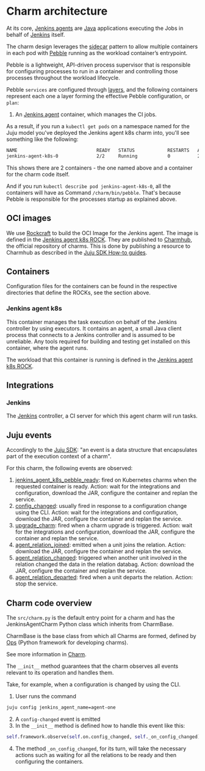# Charm architecture

At its core, [Jenkins agents](https://www.jenkins.io/doc/book/managing/nodes/#components-of-distributed-builds) are [Java](https://www.java.com/en/) applications executing the Jobs in behalf of [Jenkins](https://www.jenkins.io/) itself.

The charm design leverages the [sidecar](https://kubernetes.io/blog/2015/06/the-distributed-system-toolkit-patterns/#example-1-sidecar-containers) pattern to allow multiple containers in each pod with [Pebble](https://juju.is/docs/sdk/pebble) running as the workload container’s entrypoint.

Pebble is a lightweight, API-driven process supervisor that is responsible for configuring processes to run in a container and controlling those processes throughout the workload lifecycle.

Pebble `services` are configured through [layers](https://github.com/canonical/pebble#layer-specification), and the following containers represent each one a layer forming the effective Pebble configuration, or `plan`:

1. An [Jenkins agent](https://www.jenkins.io/doc/book/managing/nodes/#components-of-distributed-builds) container, which manages the CI jobs.


As a result, if you run a `kubectl get pods` on a namespace named for the Juju model you've deployed the Jenkins agent k8s charm into, you'll see something like the following:

```bash
NAME                             READY   STATUS            RESTARTS   AGE
jenkins-agent-k8s-0              2/2     Running           0          2m2s
```

This shows there are 2 containers - the one named above and a container for the charm code itself.

And if you run `kubectl describe pod jenkins-agent-k8s-0`, all the containers will have as Command ```/charm/bin/pebble```. That's because Pebble is responsible for the processes startup as explained above.

## OCI images

We use [Rockcraft](https://canonical-rockcraft.readthedocs-hosted.com/en/latest/) to build the OCI Image for the Jenkins agent. 
The image is defined in the [Jenkins agent k8s ROCK](https://github.com/canonical/jenkins-agent-k8s-operator/blob/main/jenkins_agent_k8s_rock/).
They are published to [Charmhub](https://charmhub.io/), the official repository of charms.
This is done by publishing a resource to Charmhub as described in the [Juju SDK How-to guides](https://juju.is/docs/sdk/publishing).

## Containers

Configuration files for the containers can be found in the respective directories that define the ROCKs, see the section above.

### Jenkins agent k8s

This container manages the task execution on behalf of the Jenkins controller by using executors. It contains an agent, a small  Java client process that connects to a Jenkins controller and is assumed to be unreliable. Any tools required for building and testing get installed on this container, where the agent runs.

The workload that this container is running is defined in the [Jenkins agent k8s ROCK](https://github.com/canonical/jenkins-agent-k8s-operator/blob/main/jenkins_agent_k8s_rock/).

## Integrations

### Jenkins

The [Jenkins](https://charmhub.io/jenkins-k8s) controller, a CI server for which this agent charm will run tasks.

## Juju events

Accordingly to the [Juju SDK](https://juju.is/docs/sdk/event): "an event is a data structure that encapsulates part of the execution context of a charm".

For this charm, the following events are observed:

1. [jenkins_agent_k8s_pebble_ready](https://juju.is/docs/sdk/container-name-pebble-ready-event): fired on Kubernetes charms when the requested container is ready.
Action: wait for the integrations and configuration, download the JAR, configure the container and replan the service.
2. [config_changed](https://juju.is/docs/sdk/config-changed-event): usually fired in response to a configuration change using the CLI.
Action: wait for the integrations and configuration, download the JAR, configure the container and replan the service.
3. [upgrade_charm](https://juju.is/docs/sdk/upgrade-charm-event): fired when a charm upgrade is triggered.
Action: wait for the integrations and configuration, download the JAR, configure the container and replan the service.
4. [agent_relation_joined](https://juju.is/docs/sdk/relation-name-relation-joined-event): emitted when a unit joins the relation.
Action: download the JAR, configure the container and replan the service.
5. [agent_relation_changed](https://juju.is/docs/sdk/relation-name-relation-changed-event): triggered when another unit involved in the relation changed the data in the relation databag.
Action: download the JAR, configure the container and replan the service.
6. [agent_relation_departed](https://juju.is/docs/sdk/relation-name-relation-departed-event): fired when a unit departs the relation.
Action: stop the service.

## Charm code overview

The `src/charm.py` is the default entry point for a charm and has the JenkinsAgentCharm Python class which inherits from CharmBase.

CharmBase is the base class from which all Charms are formed, defined by [Ops](https://juju.is/docs/sdk/ops) (Python framework for developing charms).

See more information in [Charm](https://juju.is/docs/sdk/constructs#heading--charm).

The `__init__` method guarantees that the charm observes all events relevant to its operation and handles them.

Take, for example, when a configuration is changed by using the CLI.

1. User runs the command
```bash
juju config jenkins_agent_name=agent-one
```
2. A `config-changed` event is emitted
3. In the `__init__` method is defined how to handle this event like this:
```python
self.framework.observe(self.on.config_changed, self._on_config_changed)
```
4. The method `_on_config_changed`, for its turn,  will take the necessary actions such as waiting for all the relations to be ready and then configuring the containers.
